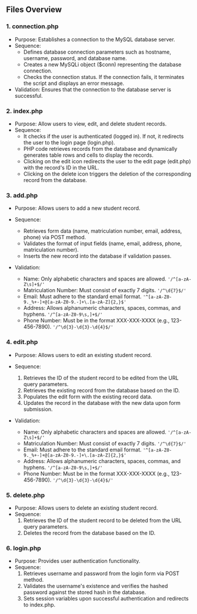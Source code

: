 ## Files Overview
### 1. connection.php
- Purpose: Establishes a connection to the MySQL database server.
- Sequence:
  - Defines database connection parameters such as hostname, username, password, and database name.
  - Creates a new MySQLi object ($conn) representing the database connection.
  - Checks the connection status. If the connection fails, it terminates the script and displays an error message.
- Validation: Ensures that the connection to the database server is successful.

### 2. index.php
- Purpose: Allow users to view, edit, and delete student records.
- Sequence:
  - It checks if the user is authenticated (logged in). If not, it redirects the user to the login page (login.php).
  - PHP code retrieves records from the database and dynamically generates table rows and cells to display the records.
  - Clicking on the edit icon redirects the user to the edit page (edit.php) with the record's ID in the URL.
  - Clicking on the delete icon triggers the deletion of the corresponding record from the database.


### 3. add.php
- Purpose: Allows users to add a new student record.
- Sequence:
  - Retrieves form data (name, matriculation number, email, address, phone) via POST method.
  - Validates the format of input fields (name, email, address, phone, matriculation number).
  - Inserts the new record into the database if validation passes.
  
- Validation:
  - Name: Only alphabetic characters and spaces are allowed. ```'/^[a-zA-Z\s]+$/'```
  - Matriculation Number: Must consist of exactly 7 digits. ```'/^\d{7}$/'```
  - Email: Must adhere to the standard email format. ```'^[a-zA-Z0-9._%+-]+@[a-zA-Z0-9.-]+\.[a-zA-Z]{2,}$'```
  - Address: Allows alphanumeric characters, spaces, commas, and hyphens. ```'/^[a-zA-Z0-9\s,]+$/'```
  - Phone Number: Must be in the format XXX-XXX-XXXX (e.g., 123-456-7890). ```'/^\d{3}-\d{3}-\d{4}$/'```

### 4. edit.php
- Purpose: Allows users to edit an existing student record.
- Sequence:
  1. Retrieves the ID of the student record to be edited from the URL query parameters.
  2. Retrieves the existing record from the database based on the ID.
  3. Populates the edit form with the existing record data.
  4. Updates the record in the database with the new data upon form submission.

- Validation:
  - Name: Only alphabetic characters and spaces are allowed. ```'/^[a-zA-Z\s]+$/'```
  - Matriculation Number: Must consist of exactly 7 digits. ```'/^\d{7}$/'```
  - Email: Must adhere to the standard email format. ```'^[a-zA-Z0-9._%+-]+@[a-zA-Z0-9.-]+\.[a-zA-Z]{2,}$'```
  - Address: Allows alphanumeric characters, spaces, commas, and hyphens. ```'/^[a-zA-Z0-9\s,]+$/'```
  - Phone Number: Must be in the format XXX-XXX-XXXX (e.g., 123-456-7890). ```'/^\d{3}-\d{3}-\d{4}$/'```
  
### 5. delete.php
- Purpose: Allows users to delete an existing student record.
- Sequence:
  1. Retrieves the ID of the student record to be deleted from the URL query parameters.
  2. Deletes the record from the database based on the ID.

### 6. login.php
- Purpose: Provides user authentication functionality.
- Sequence:
  1. Retrieves username and password from the login form via POST method.
  2. Validates the username's existence and verifies the hashed password against the stored hash in the database.
  3. Sets session variables upon successful authentication and redirects to index.php.

